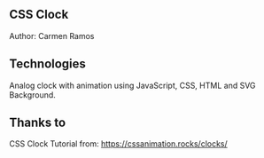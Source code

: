 ## CSS Clock

Author: Carmen Ramos

## Technologies
Analog clock with animation using JavaScript, CSS, HTML and SVG Background.

## Thanks to 
CSS Clock Tutorial from: https://cssanimation.rocks/clocks/
